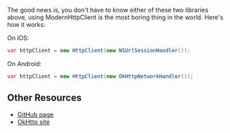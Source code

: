 The good news is, you don't have to know either of these two libraries above,
using ModernHttpClient is the most boring thing in the world. Here's how it
works:

On iOS:

```csharp
var httpClient = new HttpClient(new NSUrlSessionHandler());
```

On Android:

```csharp
var httpClient = new HttpClient(new OkHttpNetworkHandler());
```

## Other Resources

* [GitHub page](https://github.com/paulcbetts/ModernHttpClient)
* [OkHttp site](http://square.github.io/okhttp/)
